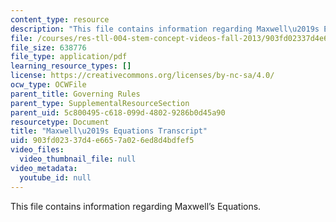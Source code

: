 ```yaml
---
content_type: resource
description: "This file contains information regarding Maxwell\u2019s Equations."
file: /courses/res-tll-004-stem-concept-videos-fall-2013/903fd02337d4e6657a026ed8d4bdfef5_MITRES_TLL-004F13_MaxwEqu.pdf
file_size: 638776
file_type: application/pdf
learning_resource_types: []
license: https://creativecommons.org/licenses/by-nc-sa/4.0/
ocw_type: OCWFile
parent_title: Governing Rules
parent_type: SupplementalResourceSection
parent_uid: 5c800495-c618-099d-4802-9286b0d45a90
resourcetype: Document
title: "Maxwell\u2019s Equations Transcript"
uid: 903fd023-37d4-e665-7a02-6ed8d4bdfef5
video_files:
  video_thumbnail_file: null
video_metadata:
  youtube_id: null
---
```

This file contains information regarding Maxwell’s Equations.